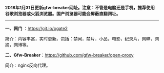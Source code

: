 **2018年1月31日更新gfw-breaker网址。注意：不管是电脑还是手机，推荐使用谷歌浏览器或火狐浏览器。国产浏览器可能会屏蔽直翻网址。**


***

**一、网门** ：https://git.io/ogate2

简介：内容丰富，实时更新。包括：禁闻，禁片，小品，电影，纪录片，网粹，网摘，网博等。

**二、Gfw-Breaker**：https://github.com/gfw-breaker/open-proxy 

简介：nginx反向代理。



